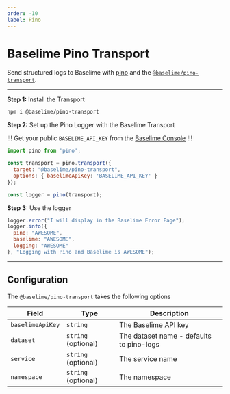 ```yaml
---
order: -10
label: Pino
---
```


# Baselime Pino Transport

Send structured logs to Baselime with [pino](https://github.com/pinojs/pino) and the [`@baselime/pino-transport`](https://www.npmjs.com/package/@baselime/pino-transport).

---

**Step 1:** Install the Transport

```bash :code-icon:
npm i @baselime/pino-transport
```

**Step 2:** Set up the Pino Logger with the Baselime Transport

!!!
Get your public `BASELIME_API_KEY` from the [Baselime Console](https://console.baselime.io/)
!!!

```javascript #
import pino from 'pino';

const transport = pino.transport({
  target: "@baselime/pino-transport",
  options: { baselimeApiKey: 'BASELIME_API_KEY' }
});

const logger = pino(transport);
```

**Step 3:** Use the logger

```javascript #
logger.error("I will display in the Baselime Error Page");
logger.info({
  pino: "AWESOME",
  baselime: "AWESOME",
  logging: "AWESOME"
}, "Logging with Pino and Baselime is AWESOME");
```

---

## Configuration

The `@baselime/pino-transport` takes the following options

| Field            | Type                    | Description                          |
| ---------------- | ----------------------- | ------------------------------------ |
| `baselimeApiKey`      | `string`       | The Baselime API key                    |
| `dataset`     | `string` (optional)       | The dataset name - defaults to pino-logs  |
| `service`          | `string` (optional)       | The service name                    |
| `namespace`        | `string` (optional)       | The namespace                       |
